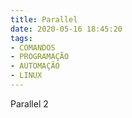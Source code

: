 ```yaml
---
title: Parallel
date: 2020-05-16 18:45:20
tags:
- COMANDOS
- PROGRAMAÇÃO
- AUTOMAÇÃO
- LINUX
---
```

Parallel 2
